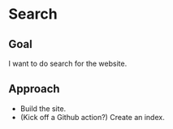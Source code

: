 # Search

## Goal

I want to do search for the website.

## Approach

- Build the site.
- (Kick off a Github action?) Create an index.
